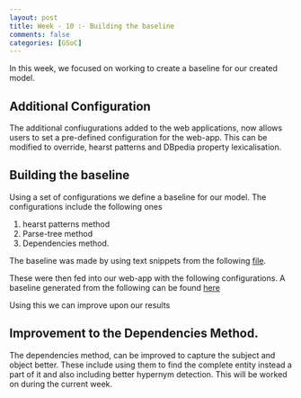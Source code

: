 ```yaml
---
layout: post
title: Week - 10 :- Building the baseline
comments: false
categories: [GSoC]
---
```


In this week, we focused on working to create a baseline for our created model.

## Additional Configuration
The additional confiugurations added to the web applications, now allows users to set a pre-defined configuration for the web-app. This can be modified to override, hearst patterns and DBpedia property lexicalisation.

## Building the baseline
Using a set of configurations we define a baseline for our model. The configurations include the following ones
1. hearst patterns method
2. Parse-tree method
3. Dependencies method. 

The baseline was made by using text snippets from the following [file](https://worksheets.codalab.org/rest/bundles/0xb4ab264671fe4e3bae00e9367a88eaeb/contents/blob/). 

These were then fed into our web-app with the following configurations. A baseline generated from the following can be found [here](https://github.com/sahitpj/GSoC-codebase/blob/master/tests/webApp-baseline-results.txt)

Using this we can improve upon our results

## Improvement to the Dependencies Method. 

The dependencies method, can be improved to capture the subject and object better. These include using them to find the complete entity instead a part of it and also including better hypernym detection. This will be worked on during the current week.


